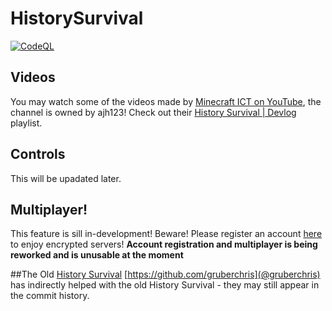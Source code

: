 # HistorySurvival
[![CodeQL](https://github.com/ajh123-development/HistorySurvival/actions/workflows/codeql-analysis.yml/badge.svg)](https://github.com/ajh123-development/HistorySurvival/actions/workflows/codeql-analysis.yml)

## Videos

You may watch some of the videos made by [Minecraft ICT on YouTube](https://www.youtube.com/@minecraftict), the channel is owned by ajh123!
Check out their [History Survival | Devlog](https://www.youtube.com/playlist?list=PL_my8olCrl67TPxaGK4g0OPohqD4Bw7Ye) playlist.

## Controls
This will be upadated later.

## Multiplayer!
This feature is sill in-development! Beware!
Please register an account [here](https://minersonline.tk/register.php) to enjoy encrypted servers!
**Account registration and multiplayer is being reworked and is unusable at the moment**

 
 ##The Old [History Survival](https://github.com/ajh123-development/HistorySurvival/tree/ade18db7c828f26b5020bcc73b8ef14f8dbbeaf3)
[https://github.com/gruberchris](@gruberchris) has indirectly helped with the old History Survival - they may still appear in the commit history.
